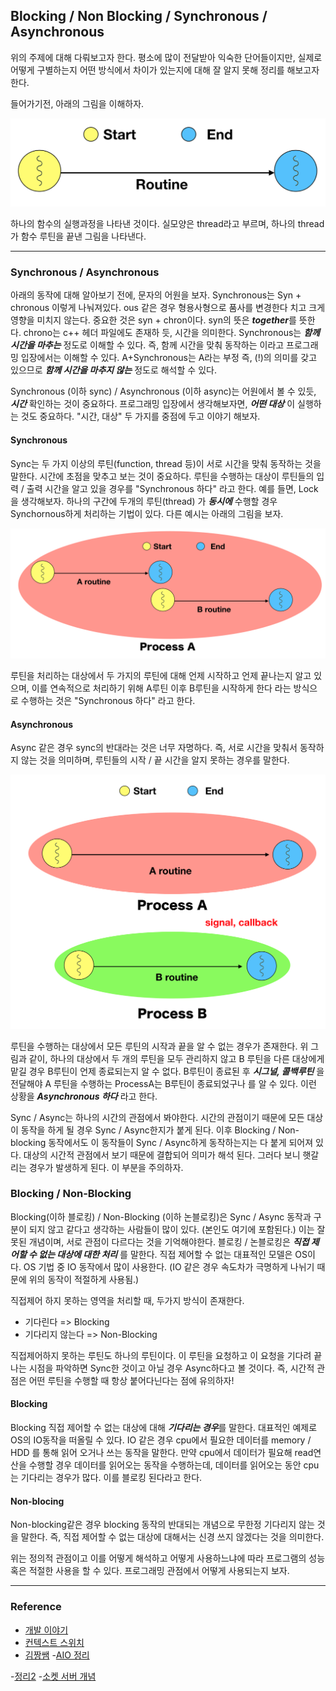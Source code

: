 ## Blocking / Non Blocking / Synchronous / Asynchronous
위의 주제에 대해 다뤄보고자 한다. 평소에 많이 전달받아 익숙한 단어들이지만,
	실제로 어떻게 구별하는지 어떤 방식에서 차이가 있는지에 대해 잘 알지 못해
	정리를 해보고자 한다.

들어가기전, 아래의 그림을 이해하자.

![routine](/img/routine.png)

하나의 함수의 실행과정을 나타낸 것이다. 실모양은 thread라고 부르며, 하나의
thread가 함수 루틴을 끝낸 그림을 나타낸다.

---

### Synchronous / Asynchronous
아래의 동작에 대해 알아보기 전에, 문자의 어원을 보자. Synchronous는 Syn + chronous 이렇게 나눠져있다. ous 같은 경우 형용사형으로 품사를 변경한다 치고 크게
영향을 미치지 않는다. 중요한 것은 syn + chron이다. syn의 뜻은 ***together***를 뜻한다. chrono는 c++ 헤더 파일에도 존재하 듯, 시간을 의미한다. Synchronous는 ***함께 시간을 마추는*** 정도로 이해할 수 있다. 즉, 함께 시간을 맞춰 동작하는 이라고 프로그래밍 입장에서는 이해할 수 있다. A+Synchronous는 A라는 부정 즉, (!)의 의미를 갖고 있으므로 ***함께 시간을 마추지 않는*** 정도로 해석할 수 있다.

Synchronous (이하 sync) / Asynchronous (이하 async)는 어원에서 볼 수 있듯,
						***시간*** 확인하는 것이 중요하다. 프로그래밍 입장에서 생각해보자면,
						***어떤 대상*** 이 실행하는 것도 중요하다. "시간, 대상" 두 가지를
						중점에 두고 이야기 해보자.

#### Synchronous
Sync는 두 가지 이상의  루틴(function, thread 등)이 서로 시간을 맞춰 동작하는 것을
말한다. 시간에 초점을 맞추고 보는 것이 중요하다. 루틴을 수행하는 대상이 루틴들의
입력 / 출력 시간을 알고 있을 경우를 "Synchronous 하다" 라고 한다. 예를 들면,
Lock을 생각해보자. 하나의 구간에 두개의 루틴(thread) 가 ***동시에*** 수행할 경우
Synchornous하게 처리하는 기법이 있다. 다른 예시는 아래의 그림을 보자.

![sync](/img/sync.png)

루틴을 처리하는 대상에서 두 가지의 루틴에 대해 언제 시작하고 언제 끝나는지 알고
있으며, 이를 연속적으로 처리하기 위해 A루틴 이후 B루틴을 시작하게 한다 라는
방식으로 수행하는 것은 "Synchronous 하다" 라고 한다.

#### Asynchronous
Async 같은 경우 sync의 반대라는 것은 너무 자명하다. 즉, 서로 시간을 맞춰서
동작하지 않는 것을 의미하며, 루틴들의 시작 / 끝 시간을 알지 못하는 경우를
말한다.

![Async](/img/async.png)

루틴을 수행하는 대상에서 모든 루틴의 시작과 끝을 알 수 없는 경우가 존재한다. 위
그림과 같이, 하나의 대상에서 두 개의 루틴을 모두 관리하지 않고 B 루틴을 다른
대상에게 맡길 경우 B루틴이 언제 종료되는지 알 수 없다. B루틴이 종료된 후
***시그널, 콜백루틴*** 을 전달해야 A 루틴을 수행하는 ProcessA는 B루틴이
종료되었구나 를 알 수 있다. 이런 상황을 ***Asynchronous 하다*** 라고 한다.

Sync / Async는 하나의 시간의 관점에서 봐야한다. 시간의 관점이기 때문에 모든
대상이 동작을 하게 될 경우 Sync / Async한지가 붙게 된다. 이후 Blocking /
Non-blocking 동작에서도 이 동작들이 Sync / Async하게 동작하는지는 다 붙게 되어져
있다. 대상의 시간적 관점에서 보기 때문에 결합되어 의미가 해석 된다. 그러다 보니
햇갈리는 경우가 발생하게 된다. 이 부분을 주의하자.

### Blocking / Non-Blocking
Blocking(이하 블로킹) / Non-Blocking (이하 논블로킹)은 Sync / Async 동작과
구분이 되지 않고 같다고 생각하는 사람들이 많이 있다. (본인도 여기에 포함된다.)
	이는 잘못된 개념이며, 서로 관점이 다르다는 것을 기억해야한다. 블로킹 /
	논블로킹은 ***직접 제어할 수 없는 대상에 대한 처리*** 를 말한다. 직접 제어할
	수 없는 대표적인 모델은 OS이다. OS 기법 중 IO 동작에서 많이 사용한다. (IO 같은
			경우 속도차가 극명하게 나뉘기 때문에 위의 동작이 적절하게 사용됨.)

직접제어 하지 못하는 영역을 처리할 때, 두가지 방식이 존재한다.
- 기다린다 => Blocking
- 기다리지 않는다 => Non-Blocking

직접제어하지 못하는 루틴도 하나의 루틴이다. 이 루틴을 요청하고 이 요청을 기다려
끝나는 시점을 파악하면 Sync한 것이고 아닐 경우 Async하다고 볼 것이다. 즉, 시간적
관점은 어떤 루틴을 수행할 때 항상 붙어다닌다는 점에 유의하자!

#### Blocking
Blocking 직접 제어할 수 없는 대상에 대해 ***기다리는 경우***를 말한다. 대표적인
예제로 OS의 IO동작을 떠올릴 수 있다. IO 같은 경우 cpu에서 필요한 데이터를 memory
/ HDD 를 통해 읽어 오거나 쓰는 동작을 말한다. 만약 cpu에서 데이터가 필요해
read연산을 수행할 경우 데이터를 읽어오는 동작을 수행하는데, 데이터를 읽어오는
동안 cpu는 기다리는 경우가 많다. 이를 블로킹 된다라고 한다.

#### Non-blocing
Non-blocking같은 경우 blocking 동작의 반대되는 개념으로 무한정 기다리지 않는
것을 말한다. 즉, 직접 제어할 수 없는 대상에 대해서는 신경 쓰지 않겠다는 것을
의미한다.

위는 정의적 관점이고 이를 어떻게 해석하고 어떻게 사용하느냐에 따라 프로그램의
성능 혹은 적절한 사용을 할 수 있다. 프로그래밍 관점에서 어떻게 사용되는지 보자.








---
### Reference
- [개발 이야기](https://velog.io/@codemcd/Sync-VS-Async-Blocking-VS-Non-Blocking-sak6d01fhx)
- [컨텍스트 스위치](https://jins-dev.tistory.com/entry/%EC%BB%A8%ED%85%8D%EC%8A%A4%ED%8A%B8-%EC%8A%A4%EC%9C%84%EC%B9%98Context-Switching-%EC%97%90-%EB%8C%80%ED%95%9C-%EC%A0%95%EB%A6%AC)
- [김짱쌤](https://ozt88.tistory.com/20?category=123069)
-[AIO 정리](https://www.joinc.co.kr/w/Site/Network_Programing/AdvancedComm/AIO)

-[정리2](https://victorydntmd.tistory.com/8)
-[소켓 서버 개념](https://velog.io/@jyongk/TCP-Socket-Blocking-Non-Blocking)
